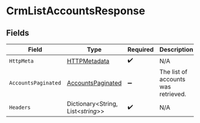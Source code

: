 # CrmListAccountsResponse


## Fields

| Field                                                             | Type                                                              | Required                                                          | Description                                                       |
| ----------------------------------------------------------------- | ----------------------------------------------------------------- | ----------------------------------------------------------------- | ----------------------------------------------------------------- |
| `HttpMeta`                                                        | [HTTPMetadata](../../Models/Components/HTTPMetadata.md)           | :heavy_check_mark:                                                | N/A                                                               |
| `AccountsPaginated`                                               | [AccountsPaginated](../../Models/Components/AccountsPaginated.md) | :heavy_minus_sign:                                                | The list of accounts was retrieved.                               |
| `Headers`                                                         | Dictionary<String, List<*string*>>                                | :heavy_check_mark:                                                | N/A                                                               |